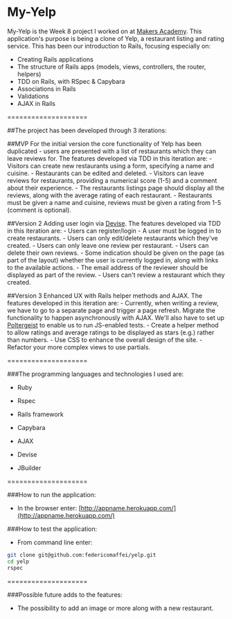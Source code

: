 My-Yelp
====================

My-Yelp is the Week 8 project I worked on at [Makers Academy](http://www.makersacademy.com).
This application's purpose is being a clone of Yelp, a restaurant listing and rating service. This has been our introduction to Rails, focusing especially on:

* Creating Rails applications
* The structure of Rails apps (models, views, controllers, the router, helpers)
* TDD on Rails, with RSpec & Capybara
* Associations in Rails
* Validations
* AJAX in Rails

====================

##The project has been developed through 3 iterations:

##MVP
For the initial version the core functionality of Yelp has been duplicated - users are presented with a list of restaurants which they can leave reviews for. The features developed via TDD in this iteration are:
	- Visitors can create new restaurants using a form, specifying a name and cuisine.
	- Restaurants can be edited and deleted.
	- Visitors can leave reviews for restaurants, providing a numerical score (1-5) and a comment about their experience.
	- The restaurants listings page should display all the reviews, along with the average rating of each restaurant.
	- Restaurants must be given a name and cuisine, reviews must be given a rating from 1-5 (comment is optional).

##Version 2
Adding user login via [Devise](https://github.com/makersacademy/Walkthroughs/blob/master/devise.md). The features developed via TDD in this iteration are:
	- Users can register/login
	- A user must be logged in to create restaurants.
	- Users can only edit/delete restaurants which they've created.
	- Users can only leave one review per restaurant.
	- Users can delete their own reviews.
	- Some indication should be given on the page (as part of the layout) whether the user is currently logged in, along with links to the available actions.
	- The email address of the reviewer should be displayed as part of the review.
	- Users can't review a restaurant which they created.

##Version 3
Enhanced UX with Rails helper methods and AJAX. The features developed in this iteration are:
	- Currently, when writing a review, we have to go to a separate page and trigger a page refresh. Migrate the functionality to happen asynchronously with AJAX. We'll also have to set up [Poltergeist](https://github.com/teampoltergeist/poltergeist) to enable us to run JS-enabled tests.
    - Create a helper method to allow ratings and average ratings to be displayed as stars (e.g.) rather than numbers.
	- Use CSS to enhance the overall design of the site.
	- Refactor your more complex views to use partials.

====================

###The programming languages and technologies I used are:

  * Ruby

  * Rspec

  * Rails framework

  * Capybara

  * AJAX

  * Devise

  * JBuilder

====================

###How to run the application:

  * In the browser enter: [http://appname.herokuapp.com/](http://appname.herokuapp.com/)

###How to test the application:

  * From command line enter:
```bash
git clone git@github.com:federicomaffei/yelp.git
cd yelp
rspec
```

====================

###Possible future adds to the features:

 * The possibility to add an image or more along with a new restaurant.
